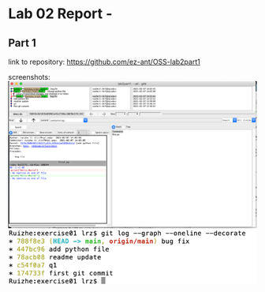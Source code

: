 # Lab 02 Report - 


## Part 1

link to repository: https://github.com/ez-ant/OSS-lab2part1

screenshots: 
![gitk](gitk.jpg)  
![git_graph](git_graph.jpg)  

